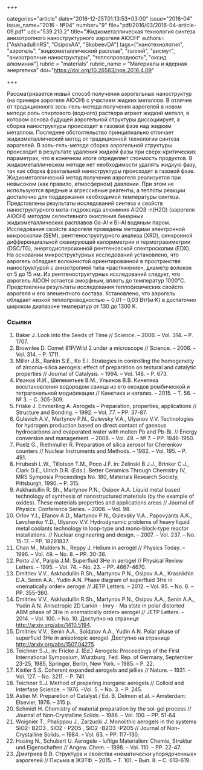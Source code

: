 +++

categories="article"
date="2016-12-25T01:13:53+03:00"
issue="2016-04"
issue_name="2016 - №04"
number="9"
file="pdf/2016/03/2016-04-article-09.pdf"
udc="539.213.2"
title="Жидкометаллическая технология синтеза анизотропного наноструктурного аэрогеля AlOOH"
authors=["AskhadullinRS", "OsipovAA", "SkobeevDA"]
tags=["нанотехнология", "аэрогель", "жидкометаллический расплав", "галлий", "висмут", "анизотропные наноструктуры", "теплопроводность", "оксид алюминия"]
rubric = "materials"
rubric_name = "Материалы и ядерная энергетика"
doi="https://doi.org/10.26583/npe.2016.4.09"

+++

Рассматривается новый способ получения аэрогельных наноструктур (на примере аэрогеля AlOOH) с участием жидких металлов. В отличие от традиционного золь-гель-метода получения аэрогелей в новом методе роль спиртового (водного) раствора играет жидкий металл, в котором основа будущей аэрогельной структуры диссоциирует, а сборка наноструктуры происходит в газовой фазе над жидким металлом. Последнее обстоятельство принципиально отличает жидкометаллический метод от традиционной технологии синтеза аэрогелей. В золь-гель-методе сборка аэрогельной структуры происходит в результате удаления жидкой фазы при сверх-критических параметрах, что в конечном итоге определяет стоимость продуктов. В жидкометаллическом методе нет необходимости удалять жидкую фазу, так как сборка фрактальной наноструктуры происходит в газовой фазе. Жидкометаллический метод получения аэрогеля реализуется при невысоком (как правило, атмосферном) давлении. При этом не используются вредные и агрессивные реагенты, а теплоты реакции достаточно для поддержания необходимой температуры синтеза. Представлены результаты исследований синтеза и свойств наноструктурного мета-гидроксида алюминия Al2O3 ⋅n(H2O) (аэрогеля AlOOH) методом селективного окисления бинарных жидкометаллических расплавов Ga-Al и Bi-Al водяным паром. Исследования свойств аэрогеля проведены методами электронной микроскопии (SEM), рентгеноструктурного анализа (XRD), синхронной дифференциальной сканирующей калориметрии и термогравиметрии (DSC/TG), энергодисперсионной рентгеновской спектроскопии (EDX). На основании микроструктурных исследований установлено, что аэрогель обладает волокнистой ориентированной в пространстве наноструктурой с анизотропией типа «растяжение», диаметр волокон от 5 до 15 нм. Из рентгеноструктурных исследований следует, что аэрогель AlOOH остается аморфным, вплоть до температур 1000°С. Представлены результаты исследования теплофизических свойств аэрогеля и его элементного состава. Установлено, что аэрогель обладает низкой теплопроводностью ~ 0,01 – 0,03 Вт/(м⋅K) в достаточно широком диапазоне температур от 130 до 1300 K.

### Ссылки

1. Baker J. Look into the Seeds of Time // Science. – 2006. – Vol. 314. – P. 1707.
2. Brownlee D. Comet 81P/Wild 2 under a microscope // Science. – 2006. – Vol. 314. – P. 1711.
3. Miller J.B., Rankin S.E., Ko E.I. Strategies in controlling the homogeneity of zirconia-silica aerogels: effect of preparation on textural and catalytic properties // Journal of Catalysis. – 1994. – Vol. 148. – P. 673.
4. Иванов И.И., Шелеметьев В.М., Ульянов В.В. Кинетика восстановления водородом свинца из его оксидов ромбической и тетрагональной модификации // Кинетика и катализ. – 2015. – Т. 56. –№ 3. – С. 305-309.
5. Friske J. Emmerling A. Aerogels – Preparation, properties, applications // Structure and Bonding. – 1992. – Vol. 77. – PP. 37-87.
6. Gulevich A.V., Martynov P.N., Gulevsky V.A., Ulyanov V.V. Technologies for hydrogen production based on direct contact of gaseous hydrocarbons and evaporated water with molten Pb and Pb-Bi. // Energy conversion and management. – 2008. – Vol. 49. – № 7. – PP. 1946-1950.
7. Poelz G., Riethmuller R. Preparation of silica aerosol for Cherenkov counters // Nuclear Instruments and Methods. – 1982. – Vol. 195. – P. 491.
8. Hrubesh L.W., Tillotson T.M., Poco J.F. in: Zelinski B.J.J., Brinker C.J., Clark D.E., Ulrich D.R. (Eds.). Better Ceramics Through Chemistry IV, MRS Symposia Proceedings No. 180, Materials Research Society, Pittsburgh, 1990. – P. 315.
9. Askhadullin R. Sh., Martynov P.N., Osipov A.A. Liquid metal based technology of synthesis of nanostructured materials (by the example of oxides). These materials properties and applications areas // Journal of Physics: Conference Series. – 2008. – Vol. 98.
10. Orlov Y.I., Efanov A.D., Martynov P.N., Gulevsky V.A., Papovyants A.K., Levchenko Y.D., Ulyanov V.V. Hydrodynamic problems of heavy liquid metal coolants technology in loop-type and mono-block-type reactor installations. // Nuclear engineering and design. – 2007. – Vol. 237. – No. 15-17. – PP. 18291837.
11. Chan M., Mulders N., Reppy J. Helium in aerogel // Physics Today. – 1996. – Vol. 49. – No. 8. – PP. 30-38.
12. Porto J.V., Parpia J.M. Superfluid 3He in aerogel // Physical Review Letters. – 1995. – Vol. 74. – No. 23. – PP. 4667-4670.
13. Dmitriev V.V., Askhadullin R.Sh., Martynov P.N., Osipov A.A., Krasnikhin D.A.,Senin A.A., Yudin A.N. Phase diagram of superfluid 3He in «nematically order» aerogel // JETP Letters. – 2012. – Vol. 95. – No. 6. – PP. 355-360.
14. Dmitriev V.V., Askhadullin R.Sh., Martynov P.N., Osipov A.A., Senin A.A., Yudin A.N. Anisotropic 2D Larkin - Imry - Ma stste in polar distorted ABM phase of 3He in «nematically order» aerogel // JETP Letters. – 2014. – Vol. 100. – No. 10. Доступно на странице http://arxiv.org/abs/1410.5194.
15. Dmitriev V.V., Senin A.A., Soldatov A.A., Yudin A.N. Polar phase of superfluid 3He in anisotropic aerogel. Доступно на странице http://arxiv.org/abs/1507.04275.
16. Teichner S.J., in: Fricke J. (Ed.) Aerogels: Proceedings of the First International Symposium, Wurzburg, Fed. Rep. of Germany, September 23-25, 1985, Springer, Berlin, New York. – 1985. – P. 22.
17. Kistler S.S. Coherent expanded aerogels and jellies // Nature. – 1931. – Vol. 127. – No. 3211. – P. 741.
18. Teichner S.J. Method of preparing inorganic aerogels // Colloid and Interfase Science. – 1976. –Vol. 5. – No. 3. – P. 245.
19. Astier M. Preparetion of Catalyst / Ed. B. Delmon et.al. – Amsterdam: Elsevier, 1976. – 315 p.
20. Schmidt H. Chemistry of material preparation by the sol-gel process // Journal of Non-Crystalline Solids. – 1988. – Vol. 100. – PP. 51-64.
21. Woignier T., Phalippou J., Zarzucki J. Monolithic aerogels in the systems SiO2- B2O3 , SiO2 - P2O5 , SiO2 -B2O3 -P2O5 // Journal of Non-Crystalline Solids. – 1984. – Vol. 63. – PP. 117-130.
22. Husing N., Schubert U. Aerogele – luftige Materialien: Chemie, Struktur und Eigenschaften // Angew. Chem. – 1998. – Vol. 110. – PP. 22-47.
23. Дмитриев В.В. Структура и свойства «нематически упорядоченных» аэрогелей // Письма в ЖЭТФ. – 2015. – Т. 101. – Вып. 8. – С. 613-619.